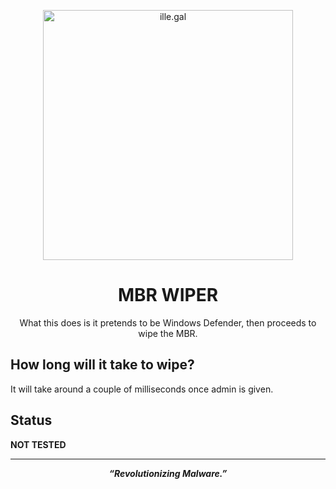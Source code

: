 <p align="center">
  <img src="https://files.catbox.moe/als1v7.png" alt="ille.gal" width="400">
</p>

<h1 align="center">MBR WIPER</h1>

<p align="center">
  What this does is it pretends to be Windows Defender, then proceeds to wipe the MBR.
</p>

## How long will it take to wipe?

It will take around a couple of milliseconds once admin is given.

## Status

**NOT TESTED**

---

<p align="center">
  <em><strong>“Revolutionizing Malware.”</strong></em>
</p>
